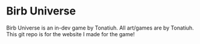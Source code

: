 # Birb Universe
Birb Universe is an in-dev game by Tonatiuh. All art/games are by Tonatiuh. This git repo is for the website I made for the game!